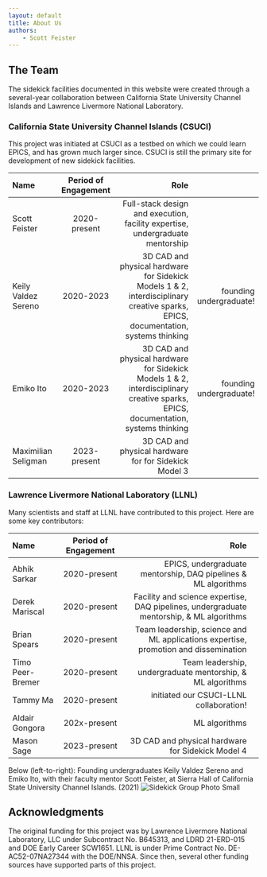 ```yaml
---
layout: default
title: About Us
authors:
    - Scott Feister
---
```


## The Team
The sidekick facilities documented in this website were created through a several-year collaboration between California State University Channel Islands and Lawrence Livermore National Laboratory.

### California State University Channel Islands (CSUCI)
This project was initiated at CSUCI as a testbed on which we could learn EPICS, and has grown much larger since. CSUCI is still the primary site for development of new sidekick facilities.

| Name | Period of Engagement | Role | |
| :---------------- | :------: | ----: | ----: |
| Scott Feister | 2020-present | Full-stack design and execution, facility expertise, undergraduate mentorship | | 
| Keily Valdez Sereno | 2020-2023| 3D CAD and physical hardware for Sidekick Models 1 & 2, interdisciplinary creative sparks, EPICS, documentation, systems thinking | founding undergraduate! | 
| Emiko Ito | 2020-2023 | 3D CAD and physical hardware for Sidekick Models 1 & 2, interdisciplinary creative sparks, EPICS, documentation, systems thinking | founding undergraduate! | 
| Maximilian Seligman | 2023-present | 3D CAD and physical hardware for for Sidekick Model 3 | | 

### Lawrence Livermore National Laboratory (LLNL)
Many scientists and staff at LLNL have contributed to this project. Here are some key contributors:

| Name | Period of Engagement | Role | |
| :---------------- | :------: | ----: | ----: |
| Abhik Sarkar | 2020-present | EPICS, undergraduate mentorship, DAQ pipelines & ML algorithms | |
| Derek Mariscal | 2020-present | Facility and science expertise, DAQ pipelines, undergraduate mentorship, & ML algorithms | |
| Brian Spears | 2020-present | Team leadership, science and ML applications expertise, promotion and dissemination | |
| Timo Peer-Bremer | 2020-present | Team leadership, undergraduate mentorship, & ML algorithms | |
| Tammy Ma | 2020-present|initiated our CSUCI-LLNL collaboration! | |
| Aldair Gongora | 202x-present | ML algorithms | |
| Mason Sage | 2023-present | 3D CAD and physical hardware for Sidekick Model 4 | |

Below (left-to-right): Founding undergraduates Keily Valdez Sereno and Emiko Ito, with their faculty mentor Scott Feister, at Sierra Hall of California State University Channel Islands. (2021)
![Sidekick Group Photo Small](https://user-images.githubusercontent.com/7269185/156228192-bc763eeb-fdaa-4bef-9641-b6332181b026.JPG)

## Acknowledgments
The original funding for this project was by Lawrence Livermore National Laboratory, LLC under Subcontract No. B645313, and LDRD 21-ERD-015 and DOE Early Career SCW1651. LLNL is under Prime Contract No. DE-AC52-07NA27344 with the DOE/NNSA. Since then, several other funding sources have supported parts of this project.

